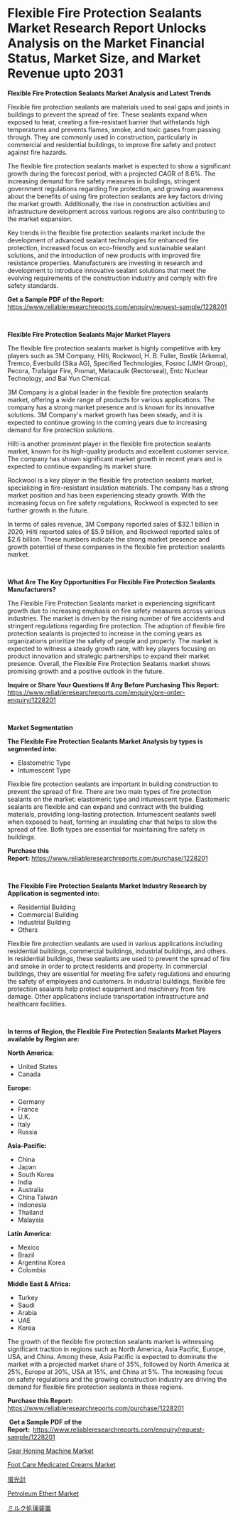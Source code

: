 <p><h1>Flexible Fire Protection Sealants Market Research Report Unlocks Analysis on the Market Financial Status, Market Size, and Market Revenue upto 2031</h1></p><p><strong>Flexible Fire Protection Sealants Market Analysis and Latest Trends</strong></p>
<p><p>Flexible fire protection sealants are materials used to seal gaps and joints in buildings to prevent the spread of fire. These sealants expand when exposed to heat, creating a fire-resistant barrier that withstands high temperatures and prevents flames, smoke, and toxic gases from passing through. They are commonly used in construction, particularly in commercial and residential buildings, to improve fire safety and protect against fire hazards.</p><p>The flexible fire protection sealants market is expected to show a significant growth during the forecast period, with a projected CAGR of 8.6%. The increasing demand for fire safety measures in buildings, stringent government regulations regarding fire protection, and growing awareness about the benefits of using fire protection sealants are key factors driving the market growth. Additionally, the rise in construction activities and infrastructure development across various regions are also contributing to the market expansion.</p><p>Key trends in the flexible fire protection sealants market include the development of advanced sealant technologies for enhanced fire protection, increased focus on eco-friendly and sustainable sealant solutions, and the introduction of new products with improved fire resistance properties. Manufacturers are investing in research and development to introduce innovative sealant solutions that meet the evolving requirements of the construction industry and comply with fire safety standards.</p></p>
<p><strong>Get a Sample PDF of the Report:&nbsp;</strong> <a href="https://www.reliableresearchreports.com/enquiry/request-sample/1228201">https://www.reliableresearchreports.com/enquiry/request-sample/1228201</a></p>
<p>&nbsp;</p>
<p><strong>Flexible Fire Protection Sealants Major Market Players</strong></p>
<p><p>The flexible fire protection sealants market is highly competitive with key players such as 3M Company, Hilti, Rockwool, H. B. Fuller, Bostik (Arkema), Tremco, Everbuild (Sika AG), Specified Technologies, Fosroc (JMH Group), Pecora, Trafalgar Fire, Promat, Metacaulk (Rectorseal), Entc Nuclear Technology, and Bai Yun Chemical.</p><p>3M Company is a global leader in the flexible fire protection sealants market, offering a wide range of products for various applications. The company has a strong market presence and is known for its innovative solutions. 3M Company's market growth has been steady, and it is expected to continue growing in the coming years due to increasing demand for fire protection solutions.</p><p>Hilti is another prominent player in the flexible fire protection sealants market, known for its high-quality products and excellent customer service. The company has shown significant market growth in recent years and is expected to continue expanding its market share.</p><p>Rockwool is a key player in the flexible fire protection sealants market, specializing in fire-resistant insulation materials. The company has a strong market position and has been experiencing steady growth. With the increasing focus on fire safety regulations, Rockwool is expected to see further growth in the future.</p><p>In terms of sales revenue, 3M Company reported sales of $32.1 billion in 2020, Hilti reported sales of $5.9 billion, and Rockwool reported sales of $2.6 billion. These numbers indicate the strong market presence and growth potential of these companies in the flexible fire protection sealants market.</p></p>
<p>&nbsp;</p>
<p><strong>What Are The Key Opportunities For Flexible Fire Protection Sealants Manufacturers?</strong></p>
<p><p>The Flexible Fire Protection Sealants market is experiencing significant growth due to increasing emphasis on fire safety measures across various industries. The market is driven by the rising number of fire accidents and stringent regulations regarding fire protection. The adoption of flexible fire protection sealants is projected to increase in the coming years as organizations prioritize the safety of people and property. The market is expected to witness a steady growth rate, with key players focusing on product innovation and strategic partnerships to expand their market presence. Overall, the Flexible Fire Protection Sealants market shows promising growth and a positive outlook in the future.</p></p>
<p><strong>Inquire or Share Your Questions If Any Before Purchasing This Report:</strong> <a href="https://www.reliableresearchreports.com/enquiry/pre-order-enquiry/1228201">https://www.reliableresearchreports.com/enquiry/pre-order-enquiry/1228201</a></p>
<p>&nbsp;</p>
<p><strong>Market Segmentation</strong></p>
<p><strong>The Flexible Fire Protection Sealants Market Analysis by types is segmented into:</strong></p>
<p><ul><li>Elastometric Type</li><li>Intumescent Type</li></ul></p>
<p><p>Flexible fire protection sealants are important in building construction to prevent the spread of fire. There are two main types of fire protection sealants on the market: elastomeric type and intumescent type. Elastomeric sealants are flexible and can expand and contract with the building materials, providing long-lasting protection. Intumescent sealants swell when exposed to heat, forming an insulating char that helps to slow the spread of fire. Both types are essential for maintaining fire safety in buildings.</p></p>
<p><strong>Purchase this Report:&nbsp;</strong><a href="https://www.reliableresearchreports.com/purchase/1228201">https://www.reliableresearchreports.com/purchase/1228201</a></p>
<p>&nbsp;</p>
<p><strong>The Flexible Fire Protection Sealants Market Industry Research by Application is segmented into:</strong></p>
<p><ul><li>Residential Building</li><li>Commercial Building</li><li>Industrial Building</li><li>Others</li></ul></p>
<p><p>Flexible fire protection sealants are used in various applications including residential buildings, commercial buildings, industrial buildings, and others. In residential buildings, these sealants are used to prevent the spread of fire and smoke in order to protect residents and property. In commercial buildings, they are essential for meeting fire safety regulations and ensuring the safety of employees and customers. In industrial buildings, flexible fire protection sealants help protect equipment and machinery from fire damage. Other applications include transportation infrastructure and healthcare facilities.</p></p>
<p>&nbsp;</p>
<p><strong>In terms of Region, the Flexible Fire Protection Sealants Market Players available by Region are:</strong></p>
<p>
    <p> <strong> North America: </strong>
        <ul>
            <li>United States</li>
            <li>Canada</li>
        </ul>
        </p> 
    <p> <strong> Europe: </strong>
        <ul>
            <li>Germany</li>
            <li>France</li>
            <li>U.K.</li>
            <li>Italy</li>
            <li>Russia</li>
        </ul>
        </p> 
    <p> <strong> Asia-Pacific: </strong>
        <ul>
            <li>China</li>
            <li>Japan</li>
            <li>South Korea</li>
            <li>India</li>
            <li>Australia</li>
            <li>China Taiwan</li>
            <li>Indonesia</li>
            <li>Thailand</li>
            <li>Malaysia</li>
        </ul>
        </p> 
    <p> <strong> Latin America: </strong>
        <ul>
            <li>Mexico</li>
            <li>Brazil</li>
            <li>Argentina Korea</li>
            <li>Colombia</li>
        </ul>
        </p> 
    <p> <strong> Middle East & Africa: </strong>
        <ul>
            <li>Turkey</li>
            <li>Saudi</li>
            <li>Arabia</li>
            <li>UAE</li>
            <li>Korea</li>
        </ul>
    </p>
    </p>
<p><p>The growth of the flexible fire protection sealants market is witnessing significant traction in regions such as North America, Asia Pacific, Europe, USA, and China. Among these, Asia Pacific is expected to dominate the market with a projected market share of 35%, followed by North America at 25%, Europe at 20%, USA at 15%, and China at 5%. The increasing focus on safety regulations and the growing construction industry are driving the demand for flexible fire protection sealants in these regions.</p></p>
<p><strong>Purchase this Report: </strong><a href="https://www.reliableresearchreports.com/purchase/1228201">https://www.reliableresearchreports.com/purchase/1228201</a></p>
<p>&nbsp;<strong>Get a Sample PDF of the Report:&nbsp;&nbsp;</strong><a href="https://www.reliableresearchreports.com/enquiry/request-sample/1228201">https://www.reliableresearchreports.com/enquiry/request-sample/1228201</a></p>
<p><strong></strong></p>
<p><p><a href="https://issuu.com/reportprime-2/docs/gear-honing-machine-market-size-2030.pptx">Gear Honing Machine Market</a></p><p><a href="https://issuu.com/reportprime-2/docs/foot-care-medicated-creams-market-size-2030.pptx">Foot Care Medicated Creams Market</a></p><p><a href="https://github.com/wkuactfdzwizk06/Market-Research-Report-List-1/blob/main/5297952964.md">蛍光計</a></p><p><a href="https://github.com/lubmix/Market-Research-Report-List-1/blob/main/petroleum-ethert-market.md">Petroleum Ethert Market</a></p><p><a href="https://github.com/lrlmopnhwd79300/Market-Research-Report-List-1/blob/main/7417437965.md">ミルク処理装置</a></p></p>